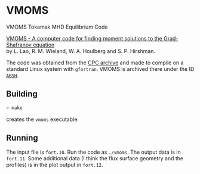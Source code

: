 # VMOMS
VMOMS Tokamak MHD Equilibrium Code

[VMOMS - A computer code for finding moment solutions to the Grad-Shafranov equation](https://doi.org/10.1016/0010-4655(82)90069-8)  
by L. Lao, R. M. Wieland, W. A. Houlberg and S. P. Hirshman.

The code was obtained from the [CPC archive](https://data.mendeley.com/journal/00104655)
and made to compile on a standard Linux system with `gfortran`.
VMOMS is archived there under the ID [`ABSH`](https://data.mendeley.com/datasets/g2z3562tv4/1).

## Building

```bash
> make
```

creates the `vmoms` executable.

## Running

The input file is `fort.10`.
Run the code as `./vmoms`.
The output data is in `fort.11`.
Some additional data (I think the flux surface geometry and the profiles) is in the plot output in `fort.12`.
